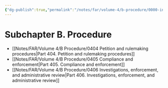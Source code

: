 ```yaml
---
{"dg-publish":true,"permalink":"/notes/far/volume-4/b-procedure/0000-index/","title":"0000 Index"}
---
```



# Subchapter B. Procedure

- [[Notes/FAR/Volume 4/B Procedure/0404 Petition and rulemaking procedures\|Part 404. Petition and rulemaking procedures]]
- [[Notes/FAR/Volume 4/B Procedure/0405 Compliance and enforcement\|Part 405. Compliance and enforcement]]
- [[Notes/FAR/Volume 4/B Procedure/0406 Investigations, enforcement, and administrative review\|Part 406. Investigations, enforcement, and administrative review]]